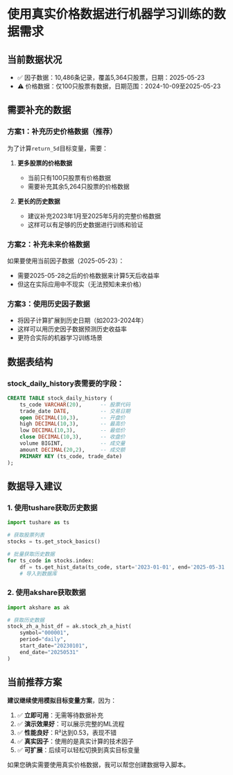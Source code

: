 # 使用真实价格数据进行机器学习训练的数据需求

## 当前数据状况
- ✅ 因子数据：10,486条记录，覆盖5,364只股票，日期：2025-05-23
- ⚠️ 价格数据：仅100只股票有数据，日期范围：2024-10-09至2025-05-23

## 需要补充的数据

### 方案1：补充历史价格数据（推荐）
为了计算`return_5d`目标变量，需要：

1. **更多股票的价格数据**
   - 当前只有100只股票有价格数据
   - 需要补充其余5,264只股票的价格数据

2. **更长的历史数据**
   - 建议补充2023年1月至2025年5月的完整价格数据
   - 这样可以有足够的历史数据进行训练和验证

### 方案2：补充未来价格数据
如果要使用当前因子数据（2025-05-23）：
- 需要2025-05-28之后的价格数据来计算5天后收益率
- 但这在实际应用中不现实（无法预知未来价格）

### 方案3：使用历史因子数据
- 将因子计算扩展到历史日期（如2023-2024年）
- 这样可以用历史因子数据预测历史收益率
- 更符合实际的机器学习训练场景

## 数据表结构

### stock_daily_history表需要的字段：
```sql
CREATE TABLE stock_daily_history (
    ts_code VARCHAR(20),      -- 股票代码
    trade_date DATE,          -- 交易日期
    open DECIMAL(10,3),       -- 开盘价
    high DECIMAL(10,3),       -- 最高价
    low DECIMAL(10,3),        -- 最低价
    close DECIMAL(10,3),      -- 收盘价
    volume BIGINT,            -- 成交量
    amount DECIMAL(20,2),     -- 成交额
    PRIMARY KEY (ts_code, trade_date)
);
```

## 数据导入建议

### 1. 使用tushare获取历史数据
```python
import tushare as ts

# 获取股票列表
stocks = ts.get_stock_basics()

# 批量获取历史数据
for ts_code in stocks.index:
    df = ts.get_hist_data(ts_code, start='2023-01-01', end='2025-05-31')
    # 导入到数据库
```

### 2. 使用akshare获取数据
```python
import akshare as ak

# 获取历史数据
stock_zh_a_hist_df = ak.stock_zh_a_hist(
    symbol="000001", 
    period="daily", 
    start_date="20230101", 
    end_date="20250531"
)
```

## 当前推荐方案

**建议继续使用模拟目标变量方案**，因为：

1. ✅ **立即可用**：无需等待数据补充
2. ✅ **演示效果好**：可以展示完整的ML流程
3. ✅ **性能良好**：R²达到0.53，表现不错
4. ✅ **真实因子**：使用的是真实计算的技术因子
5. ✅ **可扩展**：后续可以轻松切换到真实目标变量

如果您确实需要使用真实价格数据，我可以帮您创建数据导入脚本。 